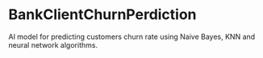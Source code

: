 # BankClientChurnPerdiction
AI model for predicting customers churn rate using Naive Bayes, KNN and neural network algorithms.
